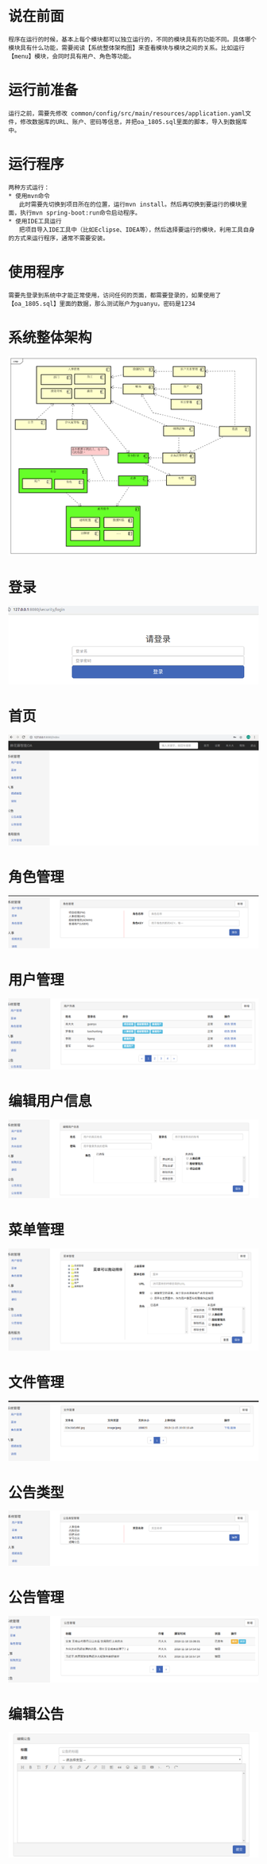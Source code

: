 # 说在前面
    程序在运行的时候，基本上每个模块都可以独立运行的，不同的模块具有的功能不同。具体哪个模块具有什么功能，需要阅读【系统整体架构图】来查看模块与模块之间的关系。比如运行【menu】模块，会同时具有用户、角色等功能。

# 运行前准备
    运行之前，需要先修改 common/config/src/main/resources/application.yaml文件，修改数据库的URL、账户、密码等信息，并把oa_1805.sql里面的脚本，导入到数据库中。

# 运行程序
    两种方式运行：
    * 使用mvn命令
       此时需要先切换到项目所在的位置，运行mvn install。然后再切换到要运行的模块里面，执行mvn spring-boot:run命令启动程序。
    * 使用IDE工具运行
       把项目导入IDE工具中（比如Eclipse、IDEA等），然后选择要运行的模块，利用工具自身的方式来运行程序，通常不需要安装。

# 使用程序
    需要先登录到系统中才能正常使用，访问任何的页面，都需要登录的，如果使用了【oa_1805.sql】里面的数据，那么测试账户为guanyu，密码是1234

# 系统整体架构
![](https://github.com/fkjava/oa_1805/raw/master/snashots/%E7%B3%BB%E7%BB%9F%E6%95%B4%E4%BD%93%E6%9E%B6%E6%9E%84.png)

# 登录
![](https://github.com/fkjava/oa_1805/raw/master/snashots/01-%E7%99%BB%E5%BD%95.png)

# 首页
![](https://github.com/fkjava/oa_1805/raw/master/snashots/02-%E9%A6%96%E9%A1%B5.png)

# 角色管理
![](https://github.com/fkjava/oa_1805/raw/master/snashots/03-%E8%A7%92%E8%89%B2%E7%AE%A1%E7%90%86.png)

# 用户管理
![](https://github.com/fkjava/oa_1805/raw/master/snashots/04-%E7%94%A8%E6%88%B7%E7%AE%A1%E7%90%86.png)

# 编辑用户信息
![](https://github.com/fkjava/oa_1805/raw/master/snashots/05-%E7%BC%96%E8%BE%91%E7%94%A8%E6%88%B7%E4%BF%A1%E6%81%AF.png)

# 菜单管理
![](https://github.com/fkjava/oa_1805/raw/master/snashots/06-%E8%8F%9C%E5%8D%95%E7%AE%A1%E7%90%86.png)

# 文件管理
![](https://github.com/fkjava/oa_1805/raw/master/snashots/07-%E6%96%87%E4%BB%B6%E7%AE%A1%E7%90%86.png)

# 公告类型
![](https://github.com/fkjava/oa_1805/raw/master/snashots/08-%E5%85%AC%E5%91%8A%E7%B1%BB%E5%9E%8B.png)

# 公告管理
![](https://github.com/fkjava/oa_1805/raw/master/snashots/09-%E5%85%AC%E5%91%8A%E7%AE%A1%E7%90%86.png)

# 编辑公告
![](https://github.com/fkjava/oa_1805/raw/master/snashots/10-%E7%BC%96%E8%BE%91%E5%85%AC%E5%91%8A.png)

